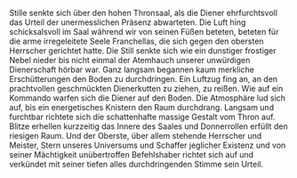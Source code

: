 Stille senkte sich über den hohen Thronsaal, als die Diener ehrfurchtsvoll das Urteil der unermesslichen Präsenz abwarteten. Die Luft hing schicksalsvoll im Saal während wir von seinen Füßen beteten, beteten für die arme irregeleitete Seele Franchellas, die sich gegen den obersten Herrscher gerichtet hatte. Die Still senkte sich wie ein dunstiger frostiger Nebel nieder bis nicht einmal der Atemhauch unserer unwürdigen Dienerschaft hörbar war. Ganz langsam begannen kaum merkliche Erschütterungen den Boden zu durchdringen. Ein Luftzug fing an, an den prachtvollen geschmückten Dienerkutten zu ziehen, zu reißen. Wie auf ein Kommando warfen sich die Diener auf den Boden. Die Atmosphäre lud sich auf, bis ein energetisches Knistern den Raum durchdrang. Langsam und furchtbar richtete sich die schattenhafte massige Gestalt vom Thron auf. Blitze erhellen kurzzeitig das Innere des Saales und Donnerrollen erfüllt den riesigen Raum. Und der Oberste, über allem stehende Herrscher und Meister, Stern unseres Universums und Schaffer jeglicher Existenz und von seiner Mächtigkeit unübertroffen Befehlshaber richtet sich auf und verkündet mit seiner tiefen alles durchdringenden Stimme sein Urteil. 